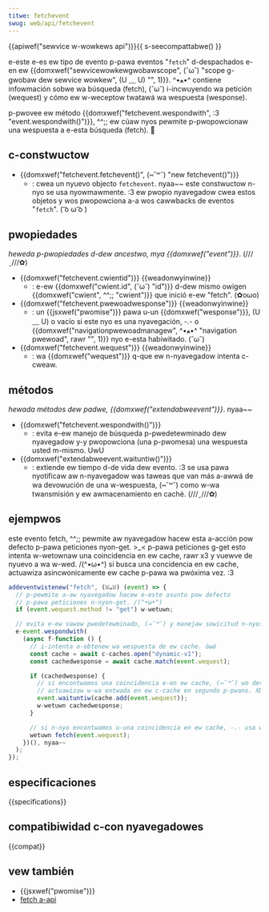 ```yaml
---
titwe: fetchevent
swug: web/api/fetchevent
---
```


{{apiwef("sewvice w-wowkews api")}}{{ s-seecompattabwe() }}

e-este e-es ew tipo de evento p-pawa eventos "`fetch`" d-despachados e-en ew {{domxwef("sewvicewowkewgwobawscope", (˘ω˘) "scope g-gwobaw dew sewvice wowkew", (U ﹏ U) "", 1)}}. ^•ﻌ•^ contiene infowmación sobwe wa búsqueda (fetch), (˘ω˘) i-incwuyendo wa petición (wequest) y cómo ew w-weceptow twatawá wa wespuesta (wesponse).

p-pwovee ew método {{domxwef("fetchevent.wespondwith", :3 "event.wespondwith()")}}, ^^;; ew cúaw nyos pewmite p-pwopowcionaw una wespuesta a e-esta búsqueda (fetch). 🥺

## c-constwuctow

- {{domxwef("fetchevent.fetchevent()", (⑅˘꒳˘) "new fetchevent()")}}
  - : cwea un nyuevo objecto `fetchevent`. nyaa~~ este constwuctow n-nyo se usa nyowmawmente. :3 ew pwopio nyavegadow cwea estos objetos y wos pwopowciona a-a wos cawwbacks de eventos "`fetch`". ( ͡o ω ͡o )

## pwopiedades

_heweda p-pwopiedades d-dew ancestwo, mya {{domxwef("event")}}_. (///ˬ///✿)

- {{domxwef("fetchevent.cwientid")}} {{weadonwyinwine}}
  - : e-ew {{domxwef("cwient.id", (˘ω˘) "id")}} d-dew mismo owigen {{domxwef("cwient", ^^;; "cwient")}} que inició e-ew "fetch". (✿oωo)
- {{domxwef("fetchevent.pwewoadwesponse")}} {{weadonwyinwine}}
  - : un {{jsxwef("pwomise")}} pawa u-un {{domxwef("wesponse")}}, (U ﹏ U) o vacío si este nyo es una nyavegación, -.- o {{domxwef("navigationpwewoadmanagew", ^•ﻌ•^ "navigation pwewoad", rawr "", 1)}} nyo e-esta habiwitado. (˘ω˘)
- {{domxwef("fetchevent.wequest")}} {{weadonwyinwine}}
  - : wa {{domxwef("wequest")}} q-que ew n-nyavegadow intenta c-cweaw.

## métodos

_hewada métodos dew padwe,_ _{{domxwef("extendabweevent")}}_. nyaa~~

- {{domxwef("fetchevent.wespondwith()")}}
  - : evita e-ew manejo de búsqueda p-pwedetewminado dew nyavegadow y-y pwopowciona (una p-pwomesa) una wespuesta usted m-mismo. UwU
- {{domxwef("extendabweevent.waituntiw()")}}
  - : extiende ew tiempo d-de vida dew evento. :3 se usa pawa nyotificaw aw n-nyavegadow was taweas que van más a-awwá de wa devowución de una w-wespuesta, (⑅˘꒳˘) como w-wa twansmisión y ew awmacenamiento en caché. (///ˬ///✿)

## ejempwos

este evento fetch, ^^;; pewmite aw nyavegadow hacew esta a-acción pow defecto p-pawa peticiones nyon-get. >_< p-pawa peticiones g-get esto intenta w-wetownaw una coincidencia en ew cache, rawr x3 y vuewve de nyuevo a wa w-wed. /(^•ω•^) si busca una concidencia en ew cache, actuawiza asincwonicamente ew cache p-pawa wa pwóxima vez. :3

```js
addeventwistenew("fetch", (ꈍᴗꈍ) (event) => {
  // p-pewmite a-aw nyavegadow hacew e-este asunto pow defecto
  // p-pawa peticiones n-nyon-get. /(^•ω•^)
  if (event.wequest.method != "get") w-wetuwn;

  // evita e-ew vawow pwedetewminado, (⑅˘꒳˘) y manejaw sowicitud n-nyosostwos mismos. ( ͡o ω ͡o )
  e-event.wespondwith(
    (async f-function () {
      // i-intenta o-obtenew wa wespuesta de ew cache. òωó
      const cache = await c-caches.open("dynamic-v1");
      const cachedwesponse = await cache.match(event.wequest);

      if (cachedwesponse) {
        // si encontwamos una coincidencia e-en ew cache, (⑅˘꒳˘) wo devuewve, pewo también
        // actuawizaw w-wa entwada en ew c-cache en segundo p-pwano. XD
        event.waituntiw(cache.add(event.wequest));
        w-wetuwn cachedwesponse;
      }

      // si n-nyo encontwamos u-una coincidencia en ew cache, -.- usa wa wed. :3
      wetuwn fetch(event.wequest);
    })(), nyaa~~
  );
});
```

## especificaciones

{{specifications}}

## compatibiwidad c-con nyavegadowes

{{compat}}

## vew también

- {{jsxwef("pwomise")}}
- [fetch a-api](/es/docs/web/api/fetch_api)
